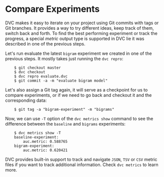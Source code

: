 # Compare Experiments

DVC makes it easy to iterate on your project using Git commits with tags or Git
branches. It provides a way to try different ideas, keep track of them, switch
back and forth. To find the best performing experiment or track the progress, a
special *metric* output type is supported in DVC lie it was described in one of
the previous steps.

Let's run evaluate the latest `bigram` experiment we created in one of the
previous steps. It mostly takes just running the `dvc repro`:

```dvc
    $ git checkout master
    $ dvc checkout
    $ dvc repro evaluate.dvc
    $ git commit -a -m "evaluate bigram model"
```

Let's also assign a Git tag again, it will serve as a checkpoint for us to
compare experiments, or if we need to go back and checkout it and the
corresponding data:

```dvc
    $ git tag -a "bigram-experiment" -m "bigrams"
```
Now, we can use `-T` option of the `dvc metrics show` command to see the
difference between the `baseline` and `bigrams` experiments:

```dvc
    $ dvc metrics show -T
    baseline-experiment:
        auc.metric: 0.588765
    bigram-experiment:
        auc.metric: 0.620421
```

DVC provides built-in support to track and navigate `JSON`, `TSV` or `CSV`
metric files if you want to track additional information. Check `dvc metrics` to
learn more.
